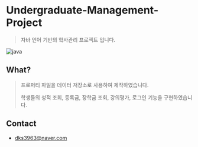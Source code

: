 # Undergraduate-Management-Project
> 자바 언어 기반의 학사관리 프로젝트 입니다.

![java](https://img.shields.io/badge/java-2019.03-orange.svg?style=flat-square&logo=java) 

## What?

> 프로퍼티 파일을 데이터 저장소로 사용하여 제작하였습니다.
>
> 학생들의 성적 조회,  등록금, 장학금 조회, 강의평가, 로그인 기능을 구현하였습니다.

## Contact

- dks3963@naver.com

